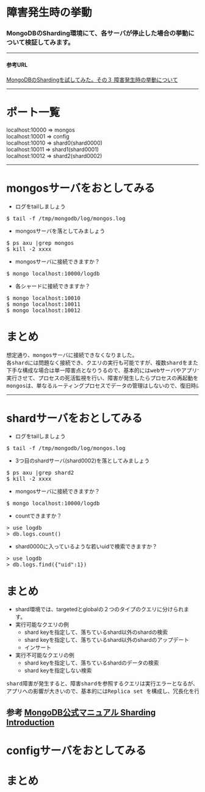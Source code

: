 障害発生時の挙動
=================
### MongoDBのSharding環境にて、各サーバが停止した場合の挙動について検証してみます。
----
#### 参考URL

[MongoDBのShardingを試してみた。その３ 障害発生時の挙動について](http://d.hatena.ne.jp/matsuou1/20110419/1303231639)

----

# ポート一覧
localhost:10000 => mongos  
localhost:10001 => config  
localhost:10010 => shard0(shard0000)  
localhost:10011 => shard1(shard0001)  
localhost:10012 => shard2(shard0002)  

----
# mongosサーバをおとしてみる
* ログをtailしましょう
<pre>
$ tail -f /tmp/mongodb/log/mongos.log
</pre>

* mongosサーバを落としてみましょう
<pre>
$ ps axu |grep mongos
$ kill -2 xxxx
</pre>

* mongosサーバに接続できますか？
<pre>
$ mongo localhost:10000/logdb
</pre>

* 各シャードに接続できますか？
<pre>
$ mongo localhost:10010
$ mongo localhost:10011
$ mongo localhost:10012
</pre>


# まとめ
<pre>
想定通り、mongosサーバに接続できなくなりました。
各shardには問題なく接続でき、クエリの実行も可能ですが、複数shardをまたがるようなクエリの実行は出来なくなります。
下手な構成な場合は単一障害点となりうるので、基本的にはwebサーバやアプリサーバなど実際にアプリケーションが動作するサーバで
実行させて、プロセスの死活監視を行い、障害が発生したらプロセスの再起動を行う感じの運用になるのではないでしょうか。
mongosは、単なるルーティングプロセスでデータの管理はしないので、復旧時に特に気を使う必要はないかと思います。
</pre>


----
# shardサーバをおとしてみる
* ログをtailしましょう
<pre>
$ tail -f /tmp/mongodb/log/mongos.log
</pre>

* 3つ目のshardサーバ(shard0002)を落としてみましょう
<pre>
$ ps axu |grep shard2
$ kill -2 xxxx
</pre>

* mongosサーバに接続できますか？
<pre>
$ mongo localhost:10000/logdb
</pre>

* countできますか？
<pre>
> use logdb
> db.logs.count()
</pre>

* shard0000に入っているような若いuidで検索できますか？
<pre>
> use logdb
> db.logs.find({"uid":1})
</pre>


# まとめ
* shard環境では、targetedとglobalの２つのタイプのクエリに分けられます。
* 実行可能なクエリの例
  * shard keyを指定して、落ちているshard以外のshardの検索
  * shard keyを指定して、落ちているshard以外のshardのアップデート
  * インサート
* 実行不可能なクエリの例
  * shard keyを指定して、落ちているshardのデータの検索
  * shard keyを指定しない検索

<pre>
shard障害が発生すると、障害shardを参照するクエリは実行エラーとなるが、問題ないshardへのshard keyを使用したクエリは実行可能。
アプリへの影響が大きいので、基本的にはReplica set を構成し、冗長化を行うべきです。
</pre>

参考
[MongoDB公式マニュアル Sharding Introduction](http://www.mongodb.org/display/DOCS/Sharding+Introduction#ShardingIntroduction-OperationTypes)
----
# configサーバをおとしてみる

# まとめ


